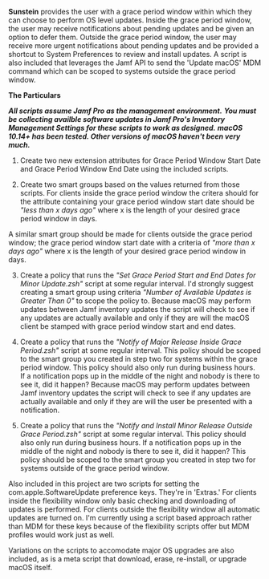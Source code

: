 **Sunstein** provides the user with a grace period window within which they can choose to perform OS level updates.
Inside the grace period window, the user may receive notifications about pending updates and be given an option to defer them.
Outside the grace period window, the user may receive more urgent notifications about pending updates and be provided a shortcut to System Preferences to review and install updates.
A script is also included that leverages the Jamf API to send the 'Update macOS' MDM command which can be scoped to systems outside the grace period window.

**The Particulars**

***All scripts assume Jamf Pro as the management environment.***
***You must be collecting availble software updates in Jamf Pro's Inventory Management Settings for these scripts to work as designed.***
***macOS 10.14+ has been tested. Other versions of macOS haven't been very much.***

1. Create two new extension attributes for Grace Period Window Start Date and Grace Period Window End Date using the included scripts.

2. Create two smart groups based on the values returned from those scripts. For clients inside the grace period window the
critera should for the attribute containing your grace period window start date should be *"less than x days ago"* where x is the length of your desired grace period window in days.

A similar smart group should be made for clients outside the grace period window; the grace period window start date with a criteria of *"more than x days ago"* where x is the length of your desired grace period window in days.

3. Create a policy that runs the *"Set Grace Period Start and End Dates for Minor Update.zsh"* script at some regular interval.
I'd strongly suggest creating a smart group using criteria *"Number of Available Updates is Greater Than 0"* to scope the policy to.
Because macOS may perform updates between Jamf inventory updates the script will check to see if any updates are actually available
and only if they are will the macOS client be stamped with grace period window start and end dates.

4. Create a policy that runs the *"Notify of Major Release Inside Grace Period.zsh"* script at some regular interval.
This policy should be scoped to the smart group you created in step two for systems within the grace period window.
This policy should also only run during business hours. If a notification pops up in the middle of the night and nobody is there to see it, did it happen?
Because macOS may perform updates between Jamf inventory updates the script will check to see if any updates are actually available
and only if they are will the user be presented with a notification.

5. Create a policy that runs the *"Notify and Install Minor Release Outside Grace Period.zsh"* script at some regular interval.
This policy should also only run during business hours. If a notification pops up in the middle of the night and nobody is there to see it, did it happen?
This policy should be scoped to the smart group you created in step two for systems outside of the grace period window.


Also included in this project are two scripts for setting the com.apple.SoftwareUpdate preference keys. They're in 'Extras.' For clients inside the flexibility window only basic checking and downloading of updates is performed. For clients outside the flexibility window all automatic updates are turned on. I'm currently using a script based approach rather than MDM for these keys because of the flexibility scripts offer but MDM profiles would work just as well.

Variations on the scripts to accomodate major OS upgrades are also included, as is a meta script that download, erase, re-install, or upgrade macOS itself.
